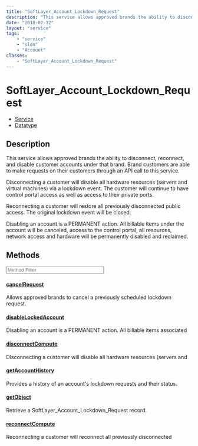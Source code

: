 ```yaml
---
title: "SoftLayer_Account_Lockdown_Request"
description: "This service allows approved brands the ability to disconnect, reconnect, and disable customer accounts under that brand... "
date: "2018-02-12"
layout: "service"
tags:
    - "service"
    - "sldn"
    - "Account"
classes:
    - "SoftLayer_Account_Lockdown_Request"
---
```

# SoftLayer_Account_Lockdown_Request
<div id='service-datatype'>
    <ul id='sldn-reference-tabs'>
    <li id='service'> <a href='/reference/services/SoftLayer_Account_Lockdown_Request' >Service</a></li>    <li id='datatype'> <a href='/reference/datatypes/SoftLayer_Account_Lockdown_Request' >Datatype</a></li>
    </ul>
</div>

## Description
This service allows approved brands the ability to disconnect, reconnect, and disable customer accounts under that brand. Brand customers are able to make requests on their customers through an API call to this service. 

Disconnecting a customer will disable all hardware resources (servers and virtual machines) via a lockdown event. The customer will continue to have control portal access as well as access to their private ports. 

Reconnecting a customer will restore all previously disconnected public access. The original lockdown event will be closed. 

Disabling an account is a PERMANENT action. All billable items under the account will be canceled, access to the control portal, all resources, network access and hardware will be permanently disabled and reclaimed. 



        
<div id="properties" class="content service-content">

## Methods

<div class="view-filters">
    <div class="clearfix">
        <div class="search-input-box">
            <input placeholder="Method Filter" onkeyup="titleSearch(inputId='edit-combine', divId='method-div', elementClass='method-row')" 
                type="text" id="edit-combine" value="" size="30" maxlength="128" class="form-text">
        </div>
    </div>
</div>

<div id="method-div">

<div class="method-row">

#### [cancelRequest](/reference/services/SoftLayer_Account_Lockdown_Request/cancelRequest)
Allows approved brands to cancel a previously scheduled lockdown request.
</div>

<div class="method-row">

#### [disableLockedAccount](/reference/services/SoftLayer_Account_Lockdown_Request/disableLockedAccount)
Disabling an account is a PERMANENT action. All billable items associated
</div>

<div class="method-row">

#### [disconnectCompute](/reference/services/SoftLayer_Account_Lockdown_Request/disconnectCompute)
Disconnecting a customer will disable all hardware resources (servers and
</div>

<div class="method-row">

#### [getAccountHistory](/reference/services/SoftLayer_Account_Lockdown_Request/getAccountHistory)
Provides a history of an account's lockdown requests and their status.
</div>

<div class="method-row">

#### [getObject](/reference/services/SoftLayer_Account_Lockdown_Request/getObject)
Retrieve a SoftLayer_Account_Lockdown_Request record.
</div>

<div class="method-row">

#### [reconnectCompute](/reference/services/SoftLayer_Account_Lockdown_Request/reconnectCompute)
Reconnecting a customer will reconnect all previously disconnected
</div>
</div>

</div>

